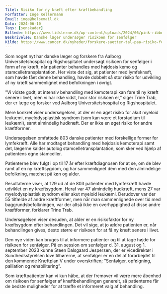 ```yaml
---
Titel: Risiko for ny kræft efter kræftbehandling
Forfatter: Inge Kellermann
Email: inge@helsemail.dk
Dato: 2024-06-10
Tags: [senskader]
Billede: https://www.tidslerne.dk/wp-content/uploads/2024/06/pink-ribbon-3715345_1280-560x416.jpg
Beskrivelse: Danske læger undersøger risikoen for senfølger
Kilde: https://www.cancer.dk/nyheder/forskere-saetter-tal-paa-risiko-for-ny-kraeft-efter-behandling-for-lymfekraeft/
---
```


Som noget nyt har danske læger og forskere fra Aalborg Universitetshospital og Rigshospitalet undersøgt risikoen for senfølger i form af ny kræft, når patienter behandles med højdosis kemo og stamcelletransplantation. Her viste det sig, at patienter med lymfekræft, som havde fået denne behandling, havde dobbelt så stor risiko for udvikling af ny kræft sammenlignet med befolkningen i øvrigt.

”Vi vidste godt, at intensiv behandling med kemoterapi kan føre til ny kræft senere i livet, men vi har ikke vidst, hvor stor risikoen er,” siger Trine Trab, der er læge og forsker ved Aalborg Universitetshospital og Rigshospitalet.

Mere konkret viser undersøgelsen, at der er en øget risiko for akut myeloid leukæmi, myelodysplastisk syndrom (som kan være et forstadium til leukæmi), samt almindelig hudkræft. Der er ikke en øget risiko for andre kræftformer.

Undersøgelsen omfattede 803 danske patienter med forskellige former for lymfekræft. Alle har modtaget behandling med højdosis kemoterapi samt det, lægerne kalder autolog stamcelletransplantation, som sker ved hjælp af patientens egne stamceller.

Patienterne blev fulgt i op til 17 år efter kræftdiagnosen for at se, om de blev ramt af en ny kræftsygdom, og har sammenlignet dem med den almindelige befolkning, matchet på køn og alder.

Resultaterne viser, at 129 ud af de 803 patienter med lymfekræft havde udviklet en ny kræftsygdom. Heraf var 47 almindelig hudkræft, mens 27 var myelodysplastisk syndrom eller akut myeloid leukæmi. Derudover var der 55 tilfælde af andre kræftformer, men når man sammenlignede over tid med baggrundsbefolkningen, var der altså ikke en overhyppighed af disse andre kræftformer, forklarer Trine Trab.

Undersøgelsen viser desuden, at alder er en risikofaktor for ny kræftsygdom efter behandlingen. Det vil sige, at jo ældre patienten er, når behandlingen gives, desto større er risikoen for at få ny kræft senere i livet.

Den nye viden kan bruges til at informere patienter og til at tage højde for risikoen for senfølger. På en session om senfølger d. 31. august og 1. september 2023 kunne Steen Dalsgaard Jespersen, der er vicedirektør i Sundhedsstyrelsen love tilhørerne, at senfølger er en del af forarbejdet til den kommende Kræftplan V under overskriften; ”Senfølger, opfølgning, palliation og rehabilitering”.

Som kræftpatienter kan vi kun håbe, at der fremover vil være mere åbenhed om risikoen for senfølger af kræftbehandlingen generelt, så patienterne får de bedste muligheder for at træffe et informeret valg af behandling.